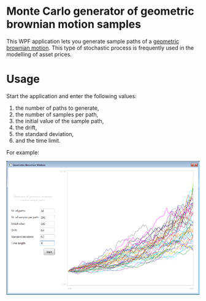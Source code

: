 Monte Carlo generator of geometric brownian motion samples
==========================================================

This WPF application lets you generate sample paths of a [geometric brownian motion](http://en.wikipedia.org/wiki/Geometric_Brownian_motion 'Wikipedia entry for geometric brownian motion'). This type of stochastic process is frequently used in the modelling of asset prices.

Usage
=====

Start the application and enter the following values:

1. the number of paths to generate,
2. the number of samples per path,
3. the initial value of the sample path,
4. the drift,
5. the standard deviation, 
6. and the time limit.

For example:

![Alt text](/sample/screenshot.png "Application screenshot")
